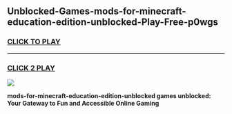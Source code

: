 
## Unblocked-Games-mods-for-minecraft-education-edition-unblocked-Play-Free-p0wgs
<h3>
<a href="https://premium76.site?title=mods-for-minecraft-education-edition-unblocked&ref=20M">CLICK TO PLAY</a></h3>
<hr>

<h3>
<a href="https://premium76.site?title=mods-for-minecraft-education-edition-unblocked&ref=20M">CLICK 2 PLAY</a>
  
</h3>

<a href="https://premium76.site?title=mods-for-minecraft-education-edition-unblocked&ref=19M"><img src="https://clearcache.store/games.png"></a>


**mods-for-minecraft-education-edition-unblocked games unblocked: Your Gateway to Fun and Accessible Online Gaming**
